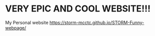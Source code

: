 # VERY EPIC AND COOL WEBSITE!!!

My Personal website
https://storm-mcctc.github.io/STORM-Funny-webpage/
